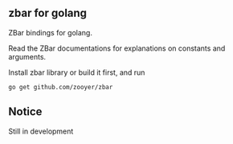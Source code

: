 ## zbar for golang

ZBar bindings for golang.

Read the ZBar documentations for explanations on constants and arguments.

Install zbar library or build it first, and run

```
go get github.com/zooyer/zbar
```

## Notice

Still in development
